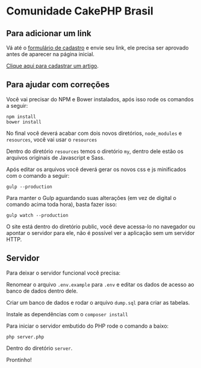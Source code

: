 # Comunidade CakePHP Brasil

## Para adicionar um link

Vá até o [formulário de cadastro](http://www.cakephpbrasil.com.br/admin/add) e envie seu link, ele precisa ser aprovado antes de aparecer na página inicial.

[Clique aqui para cadastrar um artigo](http://www.cakephpbrasil.com.br/admin/add).

## Para ajudar com correções

Você vai precisar do NPM e Bower instalados, após isso rode os comandos a seguir:

	npm install
	bower install

No final você deverá acabar com dois novos diretórios, `node_modules` e `resources`, você vai usar o `resources`

Dentro do diretório `resources` temos o diretório `my`, dentro dele estão os arquivos originais de Javascript e Sass.

Após editar os arquivos você deverá gerar os novos css e js minificados com o comando a seguir:

	gulp --production

Para manter o Gulp aguardando suas alterações (em vez de digital o comando acima toda hora), basta fazer isso:

	gulp watch --production

O site está dentro do diretório public, você deve acessa-lo no navegador ou apontar o servidor para ele, não é possível ver a aplicação sem um servidor HTTP.

## Servidor

Para deixar o servidor funcional você precisa:

Renomear o arquivo `.env.example` para `.env` e editar os dados de acesso ao banco de dados dentro dele.

Criar um banco de dados e rodar o arquivo `dump.sql` para criar as tabelas.

Instale as dependências com o `composer install`

Para iniciar o servidor embutido do PHP rode o comando a baixo:

	php server.php

Dentro do diretório `server`.

Prontinho!